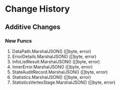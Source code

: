 # Change History

## Additive Changes

### New Funcs

1. DataPath.MarshalJSON() ([]byte, error)
1. ErrorDetails.MarshalJSON() ([]byte, error)
1. InfoListResult.MarshalJSON() ([]byte, error)
1. InnerError.MarshalJSON() ([]byte, error)
1. StateAuditRecord.MarshalJSON() ([]byte, error)
1. Statistics.MarshalJSON() ([]byte, error)
1. StatisticsVertexStage.MarshalJSON() ([]byte, error)
